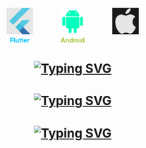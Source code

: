 <!-- Banner: Logolar yan yana, isimler altında -->
<p align="center" style="display: flex; justify-content: center; gap: 60px; flex-wrap: nowrap;">
  <!-- Flutter -->
  <span style="display: flex; flex-direction: column; align-items: center;">
    <img src="https://raw.githubusercontent.com/devicons/devicon/master/icons/flutter/flutter-original.svg" height="60" alt="Flutter Logo" style="filter: brightness(1.2) invert(0.1);" />
    <span style="color:#00C4FF; font-weight: bold; margin-top: 5px;">Flutter</span>
  </span>

  <!-- Android -->
  <span style="display: flex; flex-direction: column; align-items: center;">
    <img src="https://raw.githubusercontent.com/devicons/devicon/master/icons/android/android-original.svg" height="60" alt="Android Logo" style="filter: brightness(1.1) saturate(1.5) hue-rotate(80deg);" />
    <span style="color:#A4C639; font-weight: bold; margin-top: 5px;">Android</span>
  </span>

  <!-- iOS -->
  <span style="display: flex; flex-direction: column; align-items: center;">
    <img src="https://raw.githubusercontent.com/devicons/devicon/master/icons/apple/apple-original.svg" height="60" alt="iOS Logo" style="filter: brightness(1.5) invert(0.9);" />
    <span style="color:#FFFFFF; font-weight: bold; margin-top: 5px;">iOS</span>
  </span>
</p>
<!-- Typing animation alt alta, renkler değişiyor -->
<h1 align="center">
  <a href="https://git.io/typing-svg">
    <img src="https://readme-typing-svg.herokuapp.com?font=Fira+Code&size=28&pause=1000&color=00C4FF&center=true&vCenter=true&width=650&lines=Hi%2C+I'm+Muhammed+Emin+Alan+(wonzy)" alt="Typing SVG" />
  </a>
</h1>

<h1 align="center">
  <a href="https://git.io/typing-svg">
    <img src="https://readme-typing-svg.herokuapp.com?font=Fira+Code&size=28&pause=1000&color=FF6EC7&center=true&vCenter=true&width=650&lines=Flutter+Developer+🚀" alt="Typing SVG" />
  </a>
</h1>

<h1 align="center">
  <a href="https://git.io/typing-svg">
    <img src="https://readme-typing-svg.herokuapp.com?font=Fira+Code&size=28&pause=1000&color=7CFC00&center=true&vCenter=true&width=650&lines=Cross+Platform+App+Builder+🌍" alt="Typing SVG" />
  </a>
</h1>
